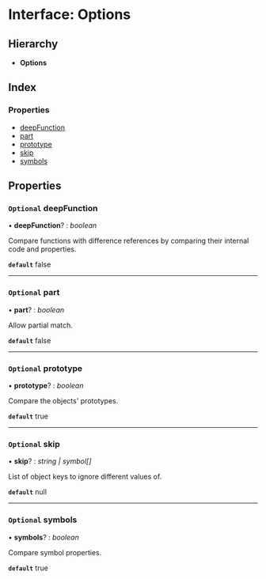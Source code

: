 
# Interface: Options

## Hierarchy

* **Options**

## Index

### Properties

* [deepFunction](deepequal.options.md#optional-deepfunction)
* [part](deepequal.options.md#optional-part)
* [prototype](deepequal.options.md#optional-prototype)
* [skip](deepequal.options.md#optional-skip)
* [symbols](deepequal.options.md#optional-symbols)

## Properties

### `Optional` deepFunction

• **deepFunction**? : *boolean*

Compare functions with difference references by comparing their internal code and properties.

**`default`** false

___

### `Optional` part

• **part**? : *boolean*

Allow partial match.

**`default`** false

___

### `Optional` prototype

• **prototype**? : *boolean*

Compare the objects' prototypes.

**`default`** true

___

### `Optional` skip

• **skip**? : *string | symbol[]*

List of object keys to ignore different values of.

**`default`** null

___

### `Optional` symbols

• **symbols**? : *boolean*

Compare symbol properties.

**`default`** true
